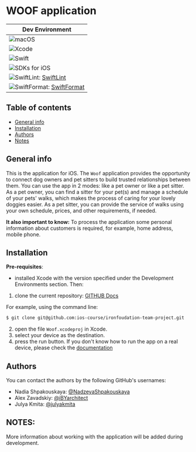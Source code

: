 # WOOF application 

| Dev Environment|
|---------------------|
| ![macOS](https://img.shields.io/badge/macOS-13.3+-blue)|
| ![Xcode](https://img.shields.io/badge/Xcode-14.3-red)  |
| ![Swift](https://img.shields.io/badge/Swift-5.8-orange)|
| ![SDKs for iOS](https://img.shields.io/badge/SDKs%20for%20iOS-15%2B-lightgrey)
| ![SwiftLint](https://img.shields.io/badge/SwiftLint-0.51.0-green): [SwiftLint](https://github.com/realm/SwiftLint)|
| ![SwiftFormat](https://img.shields.io/badge/SwiftFormat-0.51.7-white): [SwiftFormat](https://github.com/nicklockwood/SwiftFormat)|

## Table of contents
* [General info](#general-info)
* [Installation](#installation)
* [Authors](#authors)
* [Notes](#notes)

## General info

This is the application for iOS.
The `Woof` application provides the opportunity to connect dog owners and pet sitters to build trusted relationships between them. 
You can use the app in 2 modes: like a pet owner or like a pet sitter.
As a pet owner, you can find a sitter for your pet(s) and manage a schedule of your pets' walks, which makes the process of caring for your lovely doggies easier.
As a pet sitter, you can provide the service of walks using your own schedule, prices, and other requirements, if needed.

**It also important to know:**
To process the application some personal information about customers is required, for example, home address, mobile phone.

## Installation

**Pre-requisites**: 
- installed Xcode with the version specified under the Development Environments section.
Then:

1) clone the current repository:
[GITHUB Docs](https://docs.github.com/en/repositories/creating-and-managing-repositories/cloning-a-repository) 

For example, using the command line:
```bash
$ git clone git@github.com:ios-course/ironfoudation-team-project.git
```
2) open the file `Woof.xcodeproj` in Xcode.
3) select your device as the destination.
4) press the run button.
If you don't know how to run the app on a real device, please check the [documentation](https://developer.apple.com/documentation/xcode/running-your-app-in-simulator-or-on-a-device)

## Authors

You can contact the authors by the following GitHub's usernames:

- Nadia Shpakouskaya: [@NadzeyaShpakouskaya](https://github.com/NadzeyaShpakouskaya)
- Alex Zavadskiy: [@iBYarchitect](https://github.com/iBYarchitect)
- Julya Kmita: [@julyakmita](https://github.com/julyakmita)

## NOTES:

More information about working with the application will be added during development.

